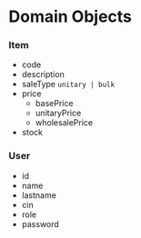 # Domain Objects


### Item
- code
- description
- saleType `unitary | bulk`
- price
  - basePrice
  - unitaryPrice
  - wholesalePrice
- stock


### User
- id
- name
- lastname
- cin
- role
- password